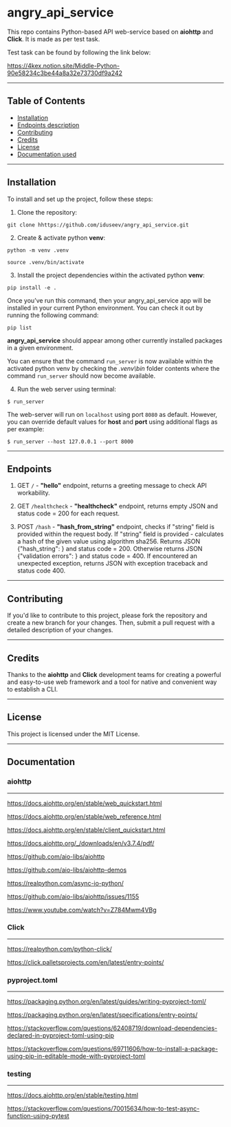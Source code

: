 # angry_api_service

This repo contains Python-based API web-service based on **aiohttp** and **Click**. It is made as per test task.

Test task can be found by following the link below:

https://4kex.notion.site/Middle-Python-90e58234c3be44a8a32e73730df9a242


____________________________________________________________________________________________________________________________________________________
## Table of Contents

- [Installation](#installation)
- [Endpoints description](#endpoints)
- [Contributing](#contributing)
- [Credits](#credits)
- [License](#license)
- [Documentation used](#documentation)


____________________________________________________________________________________________________________________________________________________
## Installation

To install and set up the project, follow these steps:

1. Clone the repository:

```git clone hhttps://github.com/iduseev/angry_api_service.git```


2. Create & activate python **venv**:

```python -m venv .venv```

```source .venv/bin/activate```


3. Install the project dependencies within the activated python **venv**:

```pip install -e .```

Once you’ve run this command, then your angry_api_service app will be installed in your current Python environment. You can check it out by running the following command:

```pip list```

**angry_api_service** should appear among other currently installed packages in a given environment.

You can ensure that the command ``run_server`` is now available within the activated python venv by checking the *.venv\bin* folder contents where the command ``run_server`` should now become available.

4. Run the web server using terminal:

``$ run_server``

The web-server will run on ``localhost`` using port ``8080`` as default. However, you can override default values for **host** and **port** using additional flags as per example:

``$ run_server --host 127.0.0.1 --port 8000``

____________________________________________________________________________________________________________________________________________________
## Endpoints

1. GET ```/``` - **"hello"** endpoint, returns a greeting message to check API workability.
   
2. GET ```/healthcheck``` - **"healthcheck"** endpoint, returns empty JSON and status code = 200 for each request.

3. POST ```/hash``` - **"hash_from_string"** endpoint, checks if "string" field is provided within the request body.
If "string" field is provided - calculates a hash of the given value using algorithm sha256.
Returns JSON {"hash_string": <calculated hash>} and status code = 200.
Otherwise returns JSON {"validation errors": <error description>} and status code = 400.
If encountered an unexpected exception, returns JSON with exception traceback and status code 400.


____________________________________________________________________________________________________________________________________________________
## Contributing

If you'd like to contribute to this project, please fork the repository and create a new branch for your changes. Then, submit a pull request with a detailed description of your changes.


____________________________________________________________________________________________________________________________________________________

## Credits

Thanks to the **aiohttp** and **Click** development teams for creating a powerful and easy-to-use web framework and a tool for native and convenient way to establish a CLI.


____________________________________________________________________________________________________________________________________________________
## License
This project is licensed under the MIT License.


____________________________________________________________________________________________________________________________________________________
## Documentation

### aiohttp
---------------
https://docs.aiohttp.org/en/stable/web_quickstart.html

https://docs.aiohttp.org/en/stable/web_reference.html

https://docs.aiohttp.org/en/stable/client_quickstart.html

https://docs.aiohttp.org/_/downloads/en/v3.7.4/pdf/

https://github.com/aio-libs/aiohttp

https://github.com/aio-libs/aiohttp-demos

https://realpython.com/async-io-python/

https://github.com/aio-libs/aiohttp/issues/1155

https://www.youtube.com/watch?v=Z784Mwm4VBg


### Click
---------------
https://realpython.com/python-click/

https://click.palletsprojects.com/en/latest/entry-points/



### pyproject.toml
---------------
https://packaging.python.org/en/latest/guides/writing-pyproject-toml/

https://packaging.python.org/en/latest/specifications/entry-points/

https://stackoverflow.com/questions/62408719/download-dependencies-declared-in-pyproject-toml-using-pip

https://stackoverflow.com/questions/69711606/how-to-install-a-package-using-pip-in-editable-mode-with-pyproject-toml


### testing
---------------
https://docs.aiohttp.org/en/stable/testing.html

https://stackoverflow.com/questions/70015634/how-to-test-async-function-using-pytest
